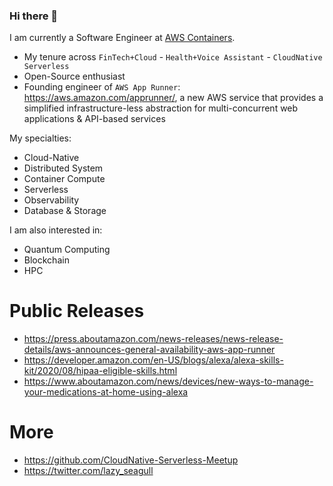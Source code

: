 ### Hi there 👋
I am currently a Software Engineer at [AWS Containers](https://aws.amazon.com/containers/). 

- My tenure across ```FinTech+Cloud``` - ```Health+Voice Assistant``` - ```CloudNative Serverless```
- Open-Source enthusiast
- Founding engineer of ```AWS App Runner```: https://aws.amazon.com/apprunner/, a new AWS service that provides a simplified infrastructure-less abstraction for multi-concurrent web applications & API-based services


My specialties: 
- Cloud-Native
- Distributed System
- Container Compute
- Serverless 
- Observability
- Database & Storage

I am also interested in:
- Quantum Computing
- Blockchain
- HPC 


# Public Releases
- https://press.aboutamazon.com/news-releases/news-release-details/aws-announces-general-availability-aws-app-runner
- https://developer.amazon.com/en-US/blogs/alexa/alexa-skills-kit/2020/08/hipaa-eligible-skills.html 
- https://www.aboutamazon.com/news/devices/new-ways-to-manage-your-medications-at-home-using-alexa 


# More
- https://github.com/CloudNative-Serverless-Meetup
- https://twitter.com/lazy_seagull

